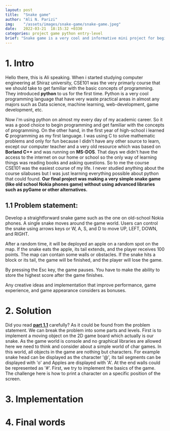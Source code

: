 ```yaml
---
layout: post
title:  "Snake game"
author: "Ali N. Parizi"
img:    "/assets/images/snake-game/snake-game.jpeg"
date:   2022-03-21  18:15:32 +0330
categories: project game python entry-level
brief: "Snake game is a very cool and informative mini project for beginners, in this post we are going to implement a simple snake game from scratch using python."
---
```


# 1. Intro
Hello there, this is Ali speaking. When i started studying computer engineering at Shiraz university, CSE101 was the very primarly course that we should take to get familiar with the basic concepts of programming. They introduced **python** to us for the first time. Python is a very cool programming language that have very waste practical areas in almost any majors such as Data science, machine learning, web-development, game development, etc.

Now i'm using python on almost my every day of my academic career. So it was a good choice to begin programming and get familiar with the concepts of programming. On the other hand, in the first year of high-school i learned **C** programming as my first language. I was using C to solve mathematic problems and only for fun because I didn't have any other source to learn, except our computer teacher and a very old resource which was based on **Borland C++** and was running on **MS-DOS**. That days we didn't have the access to the internet on our home or school so the only way of learning things was reading books and asking questions. So to me the course CSE101 was the easiest course of my life. I never studied anything about the course silabuses but I was just learning everything possible about python that could found. **Our final project was making a very simple snake game (like old school Nokia phones game) without using advanced libraries such as pyGame or other alternatives.**

## 1.1 Problem statement:

Develop a straightforward snake game such as the one on old-school Nokia phones. A single snake moves around the game world. Users can control the snake using arrows keys or W, A, S, and D to move UP, LEFT, DOWN, and RIGHT.

After a random time, it will be deployed an apple on a random spot on the map. If the snake eats the apple, its tail extends, and the player receives 100 points. The map can contain some walls or obstacles. If the snake hits a block or its tail, the game will be finished, and the player will lose the game.

By pressing the Esc key, the game pauses. You have to make the ability to store the highest score after the game finishes.

Any creative ideas and implementation that improve performance, game experience, and game appearance considers as bonuses.

# 2. Solution
Did you read **[part 1.1](#11-problem-statement)** carefully? As it could be found from the problem statement. We can break the problem into some parts and levels. First is to implement a moving object on the 2D game board which actually is our snake. As the game world is console and no graphical libraries are allowed here we need to think and consider about a simple world of char games. In this world, all objects in the game are nothing but characters. For example snake head can be displayed as the character '@', its tail segments can be displayed with 'o' and Apples are displayed with 'A'. At the end walls could be represented as '#'. First, we try to implement the basics of the game. The challenge here is how to print a character on a specific position of the screen. 

# 3. Implementation

# 4. Final words